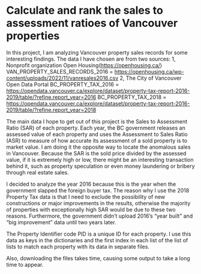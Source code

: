 # Calculate and rank the sales to assessment ratioes of Vancouver properties
In this project, I am analyzing Vancouver property sales records for some interesting findings. 
The data I have chosen are from two sources:
1, Nonprofit organization Open Housing(https://openhousing.ca/)
VAN_PROPERTY_SALES_RECORDS_2016 = https://openhousing.ca/wp-content/uploads/2022/11/vanresales2016.csv
2, The City of Vancouver Open Data Portal
BC_PROPERTY_TAX_2016 = https://opendata.vancouver.ca/explore/dataset/property-tax-report-2016-2019/table/?refine.report_year=2016
BC_PROPERTY_TAX_2018 = https://opendata.vancouver.ca/explore/dataset/property-tax-report-2016-2019/table/?refine.report_year=2018

The main data I hope to get out of this project is the Sales to Assessment Ratio (SAR) of each property. Each year, the BC government releases an assessed value of each property and uses the Assessment to Sales Ratio (ASR) to measure of how accurate its assessment of a sold property is to market value. I am doing it the opposite way to locate the anomalous sales in Vancouver. Because the SAR is the sold price divided by the assessed value, if it is extremely high or low, there might be an interesting transaction behind it, such as property speculation or even money laundering or bribery through real estate sales. 

I decided to analyze the year 2016 because this is the year when the government slapped the foreign buyer tax.
The reason why I use the 2018 Property Tax data is that I need to exclude the possibility of new constructions or major improvements in the results, otherwise the majority of properties with exceptionally high SAR would be due to these two reasons. Furthermore, the government didn’t upload 2016’s “year built” and “big improvement” data until two years later.

The Property Identifier code PID is a unique ID for each property. I use this data as keys in the dictionaries and the first index in each list of the list of lists to match each property with its data in separate files.

Also, downloading the files takes time, causing some output to take a long time to appear.